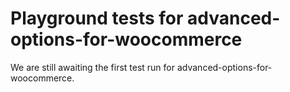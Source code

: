 # Playground tests for advanced-options-for-woocommerce
We are still awaiting the first test run for advanced-options-for-woocommerce.
